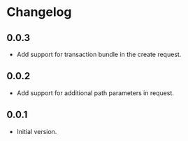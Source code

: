 # Changelog

## 0.0.3

- Add support for transaction bundle in the create request.

## 0.0.2

- Add support for additional path parameters in request.

## 0.0.1

- Initial version.